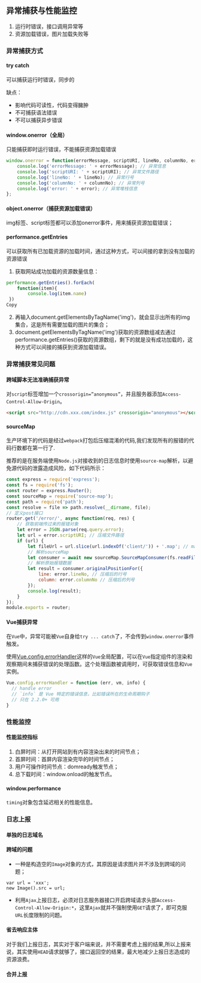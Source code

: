 ## 异常捕获与性能监控

1. 运行时错误，接口调用异常等
2. 资源加载错误，图片加载失败等

### 异常捕获方式

#### try catch

可以捕获运行时错误，同步的

缺点：

+ 影响代码可读性，代码变得臃肿
+ 不可捕获语法错误
+ 不可以捕获异步错误

#### window.onerror（全局）

只能捕获即时运行错误，不能捕获资源加载错误

```javascript
window.onerror = function(errorMessage, scriptURI, lineNo, columnNo, error) {
    console.log('errorMessage: ' + errorMessage); // 异常信息
    console.log('scriptURI: ' + scriptURI); // 异常文件路径
    console.log('lineNo: ' + lineNo); // 异常行号
    console.log('columnNo: ' + columnNo); // 异常列号
    console.log('error: ' + error); // 异常堆栈信息
};
```

#### object.onerror（捕获资源加载错误）

img标签、script标签都可以添加onerror事件，用来捕获资源加载错误；

#### performance.getEntries

可以获取所有已加载资源的加载时间，通过这种方式，可以间接的拿到没有加载的资源错误

1. 获取网站成功加载的资源数量信息：

```js
performance.getEntries().forEach(
    function(item){
        console.log(item.name)
 })
Copy
```

2. 再输入document.getElementsByTagName('img')，就会显示出所有的img集合，这是所有需要加载的图片的集合；
3. document.getElementsByTagName('img')获取的资源数组减去通过performance.getEntries()获取的资源数组，剩下的就是没有成功加载的，这种方式可以间接的捕获到资源加载错误。

### 异常捕获常见问题

#### 跨域脚本无法准确捕获异常

对`script`标签增加一个`crossorigin=”anonymous”`，并且服务器添加`Access-Control-Allow-Origin`。

```html
<script src="http://cdn.xxx.com/index.js" crossorigin="anonymous"></script>
```

#### sourceMap

生产环境下的代码是经过`webpack`打包后压缩混淆的代码,我们发现所有的报错的代码行数都在第一行了.

推荐的是在服务端使用`Node.js`对接收到的日志信息时使用`source-map`解析，以避免源代码的泄露造成风险，如下代码所示：

```javascript
const express = require('express');
const fs = require('fs');
const router = express.Router();
const sourceMap = require('source-map');
const path = require('path');
const resolve = file => path.resolve(__dirname, file);
// 定义post接口
router.get('/error/', async function(req, res) {
    // 获取前端传过来的报错对象
    let error = JSON.parse(req.query.error);
    let url = error.scriptURI; // 压缩文件路径
    if (url) {
        let fileUrl = url.slice(url.indexOf('client/')) + '.map'; // map文件路径
        // 解析sourceMap
        let consumer = await new sourceMap.SourceMapConsumer(fs.readFileSync(resolve('../' + fileUrl), 'utf8')); // 返回一个promise对象
        // 解析原始报错数据
        let result = consumer.originalPositionFor({
            line: error.lineNo, // 压缩后的行号
            column: error.columnNo // 压缩后的列号
        });
        console.log(result);
    }
});
module.exports = router;
```

#### Vue捕获异常

在`Vue`中，异常可能被`Vue`自身给`try ... catch`了，不会传到`window.onerror`事件触发。

使用[Vue.config.errorHandler](https://cn.vuejs.org/v2/api/#errorHandler)这样的`Vue`全局配置，可以在`Vue`指定组件的渲染和观察期间未捕获错误的处理函数。这个处理函数被调用时，可获取错误信息和`Vue` 实例。

```javascript
Vue.config.errorHandler = function (err, vm, info) {
  // handle error
  // `info` 是 Vue 特定的错误信息，比如错误所在的生命周期钩子
  // 只在 2.2.0+ 可用
}
```

### 性能监控

#### 性能监控指标

1. 白屏时间：从打开网站到有内容渲染出来的时间节点；
2. 首屏时间：首屏内容渲染完毕的时间节点；
3. 用户可操作时间节点：domready触发节点；
4. 总下载时间：window.onload的触发节点。

#### window.performance

`timing`对象包含延迟相关的性能信息。

### 日志上报

#### 单独的日志域名

#### 跨域的问题

- 一种是构造空的`Image`对象的方式，其原因是请求图片并不涉及到跨域的问题；

```
var url = 'xxx';
new Image().src = url;
```

- 利用`Ajax`上报日志，必须对日志服务器接口开启跨域请求头部`Access-Control-Allow-Origin:*`，这里`Ajax`就并不强制使用`GET`请求了，即可克服`URL`长度限制的问题。

#### 省去响应主体

对于我们上报日志，其实对于客户端来说，并不需要考虑上报的结果,所以上报来说，其实使用`HEAD`请求就够了，接口返回空的结果，最大地减少上报日志造成的资源浪费。

#### 合并上报

